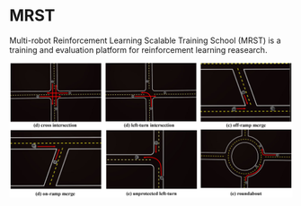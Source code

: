 # MRST
Multi-robot Reinforcement Learning Scalable Training School (MRST) is a training and evaluation platform for reinforcement learning reasearch.

![](https://github.com/Blackmamba-xuan/MRST/blob/main/screenshoot/scenarios.png)


